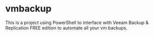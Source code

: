 # vmbackup
This is a project using PowerShell to interface with Veeam Backup &amp; Replication FREE edition to automate all your vm backups.
